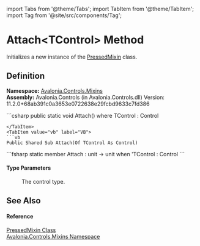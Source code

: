 import Tabs from '@theme/Tabs'; 
import TabItem from '@theme/TabItem'; 
import Tag from '@site/src/components/Tag'; 

# Attach&lt;TControl&gt; Method


Initializes a new instance of the <a href="T_Avalonia_Controls_Mixins_PressedMixin">PressedMixin</a> class.



## Definition
**Namespace:** <a href="N_Avalonia_Controls_Mixins">Avalonia.Controls.Mixins</a>  
**Assembly:** Avalonia.Controls (in Avalonia.Controls.dll) Version: 11.2.0+68ab391c0a3653e0722638e29fcbd9633c7fd386

<Tabs groupId="api-code-preview">
<TabItem value="csharp" label="C#">
```csharp
public static void Attach<TControl>()
where TControl : Control

```
</TabItem>
<TabItem value="vb" label="VB">
```vb
Public Shared Sub Attach(Of TControl As Control)
```
</TabItem>
<TabItem value="fsharp" label="F#">
```fsharp
static member Attach : unit -> unit  when 'TControl : Control
```
</TabItem>
</Tabs>



#### Type Parameters
<dl><dt /><dd>The control type.</dd></dl>

## See Also


#### Reference
<a href="T_Avalonia_Controls_Mixins_PressedMixin">PressedMixin Class</a>  
<a href="N_Avalonia_Controls_Mixins">Avalonia.Controls.Mixins Namespace</a>  
